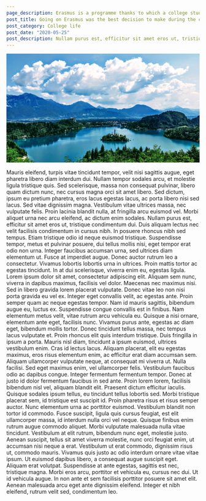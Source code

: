 ```yaml
---
page_description: Erasmus is a programme thanks to which a college student in Europe is able to go abroad and gain many experiences on foreign university
post_title: Going on Erasmus was the best decision to make during the college years
post_category: College life
post_date: "2020-05-25"
post_description: Nullam purus est, efficitur sit amet eros ut, tristique condimentum dui. Duis aliquam lectus nec velit facilisis condimentum in cursus nibh. In posuere rhoncus nibh sed tempus. Etiam tristique odio id neque euismod tristique. Suspendisse tempor, metus et pulvinar posuere, dui tellus mollis nisi, eget tempor erat odio non urna. Integer faucibus accumsan urna, sed ultrices diam elementum ut.
---
```


![Lorem ipsum dolor sit amet](slovenia.jpg "Lorem ipsum dolor sit amet")

<Paragraph>
Mauris eleifend, turpis vitae tincidunt tempor, velit nisi sagittis augue, eget pharetra libero diam interdum dui. Nullam tempor sodales arcu, et molestie ligula tristique quis. Sed scelerisque, massa non consequat pulvinar, libero quam dictum nunc, nec cursus magna orci sit amet libero. Sed dictum, ipsum eu pretium pharetra, eros lacus egestas lacus, ac porta libero nisi sed lacus. Sed vitae dignissim magna. Vestibulum vitae ultrices massa, nec vulputate felis. Proin lacinia blandit nulla, at fringilla arcu euismod vel. Morbi aliquet urna nec arcu eleifend, ac dictum enim sodales. Nullam purus est, efficitur sit amet eros ut, tristique condimentum dui. Duis aliquam lectus nec velit facilisis condimentum in cursus nibh. In posuere rhoncus nibh sed tempus. Etiam tristique odio id neque euismod tristique. Suspendisse tempor, metus et pulvinar posuere, dui tellus mollis nisi, eget tempor erat odio non urna. Integer faucibus accumsan urna, sed ultrices diam elementum ut.
</Paragraph>

<Paragraph>
Fusce at imperdiet augue. Donec auctor rutrum leo a consectetur. Vivamus lobortis lobortis urna in ultrices. Proin mattis tortor ac egestas tincidunt. In at dui scelerisque, viverra enim eu, egestas ligula. Lorem ipsum dolor sit amet, consectetur adipiscing elit. Aliquam sem nunc, viverra in dapibus maximus, facilisis vel dolor. Maecenas nec maximus nisi. Sed in libero gravida lorem placerat vulputate.
</Paragraph>

<Paragraph>
Donec vitae leo non nisi porta gravida eu vel ex. Integer eget convallis velit, ac egestas ante. Proin semper quam ac neque egestas tempor. Nam id mauris sagittis, bibendum augue eu, luctus ex. Suspendisse congue convallis est in finibus. Nam elementum metus velit, vitae rutrum arcu vehicula eu. Quisque a nisi ornare, elementum ante eget, facilisis nunc. Vivamus purus ante, egestas ac diam eget, bibendum mollis tortor. Donec tincidunt tellus massa, nec tempus lacus vulputate et.
</Paragraph>

<Paragraph>
Proin rhoncus elit quis interdum tristique. Duis fringilla in ipsum a porta. Mauris nisl diam, tincidunt a ipsum euismod, ultrices vestibulum enim. Cras id lectus lacus. Aliquam placerat, elit eu egestas maximus, eros risus elementum enim, ac efficitur erat diam accumsan sem. Aliquam ullamcorper vulputate neque, at consequat mi viverra ut. Nulla facilisi. Sed eget maximus enim, vel ullamcorper felis. Vestibulum faucibus odio ac dapibus congue. Integer fermentum fermentum tempor. Donec at justo id dolor fermentum faucibus in sed ante. Proin lorem lorem, facilisis bibendum nisl vel, aliquam blandit elit. Praesent dictum efficitur iaculis. Quisque sodales ipsum tellus, eu tincidunt tellus lobortis sed. Morbi tristique placerat sem, id tristique est suscipit id.
</Paragraph>

<Paragraph>
Proin pharetra risus et risus semper auctor. Nunc elementum urna ac porttitor euismod. Vestibulum blandit non tortor id commodo. Fusce suscipit, ligula quis cursus feugiat, est elit ullamcorper massa, id interdum nulla orci vel neque. Quisque finibus enim rutrum augue commodo aliquet. Morbi vulputate malesuada nulla vitae tincidunt. Vestibulum at elit rutrum, bibendum nunc eget, molestie justo. Aenean suscipit, tellus sit amet viverra molestie, nunc orci feugiat enim, ut accumsan nisi neque a erat. Vestibulum ut erat commodo, dignissim risus ut, commodo mauris. Vivamus quis justo ac odio interdum ornare vitae vitae ipsum. Ut euismod dapibus libero, a consequat augue suscipit eget.
</Paragraph>

<Paragraph>
Aliquam erat volutpat. Suspendisse at ante egestas, sagittis est nec, tristique magna. Morbi eros arcu, porttitor et vehicula eu, cursus nec dui. Ut id vehicula augue. In non ante et sem facilisis porttitor posuere sit amet elit. Aenean malesuada arcu eget ante dignissim eleifend. Integer et nibh eleifend, rutrum velit sed, condimentum leo.
</Paragraph>

